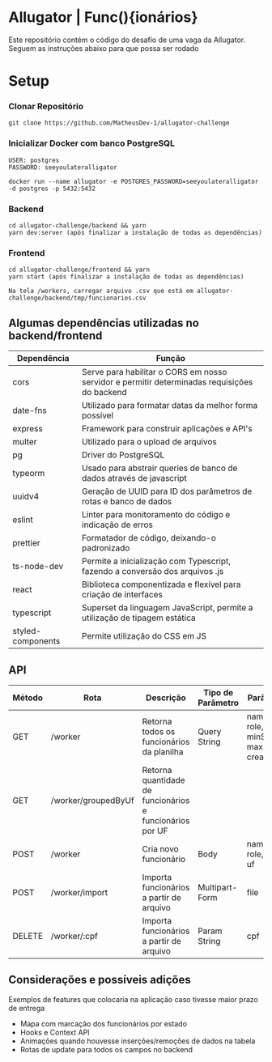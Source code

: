 # Allugator | Func(){ionários}

Este repositório contém o código do desafio de uma vaga da Allugator. Seguem as instruções abaixo para que possa ser rodado

# Setup

### Clonar Repositório
    git clone https://github.com/MatheusDev-1/allugator-challenge

### Inicializar Docker com banco PostgreSQL
    USER: postgres
    PASSWORD: seeyoulateralligator
    
    docker run --name allugator -e POSTGRES_PASSWORD=seeyoulateralligator -d postgres -p 5432:5432

### Backend
    cd allugator-challenge/backend && yarn
    yarn dev:server (após finalizar a instalação de todas as dependências)

### Frontend
    cd allugator-challenge/frontend && yarn
    yarn start (após finalizar a instalação de todas as dependências)
    
    Na tela /workers, carregar arquivo .csv que está em allugator-challenge/backend/tmp/funcionarios.csv

## Algumas dependências utilizadas no backend/frontend

| Dependência | Função |
| ------ | ------ |
| cors    | Serve para habilitar o CORS em nosso servidor e permitir determinadas requisições do backend  |
| date-fns    | Utilizado para formatar datas da melhor forma possível  |
| express    | Framework para construir aplicações e API's  |
| multer    | Utilizado para o upload de arquivos  |
| pg    | Driver do PostgreSQL  |
| typeorm    | Usado para abstrair queries de banco de dados através de javascript  |
| uuidv4    | Geração de UUID para ID dos parâmetros de rotas e banco de dados  |
| eslint    | Linter para monitoramento do código e indicação de erros  |
| prettier    | Formatador de código, deixando-o padronizado  |
| ts-node-dev    | Permite a inicialização com Typescript, fazendo a conversão dos arquivos .js  |
| react    | Biblioteca componentizada e flexível para criação de interfaces  |
| typescript    | Superset da linguagem JavaScript, permite a utilização de tipagem estática  |
| styled-components    | Permite utilização do CSS em JS  |


## API

| Método | Rota | Descrição | Tipo de Parâmetro | Parâmetros |
|-------| ------ | ---- | ------ | ---- | 
|GET| /worker       |  Retorna todos os funcionários da planilha    | Query String | name, cpf, role, status, minSalary, maxSalary, createdDate |
|GET| /worker/groupedByUf       |  Retorna quantidade de funcionários e funcionários por UF  |       |   |
|POST| /worker       |   Cria novo funcionário   |   Body    |   name, cpf, role, salary, uf   |
|POST| /worker/import       |   Importa funcionários a partir de arquivo   |   Multipart-Form    |  file   |
|DELETE| /worker/:cpf       |   Importa funcionários a partir de arquivo   |   Param String   |  cpf   |

## Considerações e possíveis adições
Exemplos de features que colocaria na aplicação caso tivesse maior prazo de entrega

- Mapa com marcação dos funcionários por estado 
- Hooks e Context API
- Animações quando houvesse inserções/remoções de dados na tabela
- Rotas de update para todos os campos no backend
